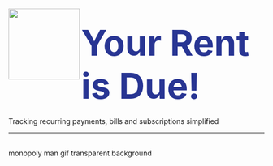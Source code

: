 # <img align="left" src="http://www.sclance.com/pngs/monopoly-man-png/monopoly_man_png_893659.png" width="140px"><div style="margin-left: 100px; padding-top: 12px; font-size: 70px; padding-top: 25px; color: #283593">Your Rent is Due!</div>
Tracking recurring payments, bills and subscriptions simplified
<hr>

<br>
monopoly man gif transparent background
